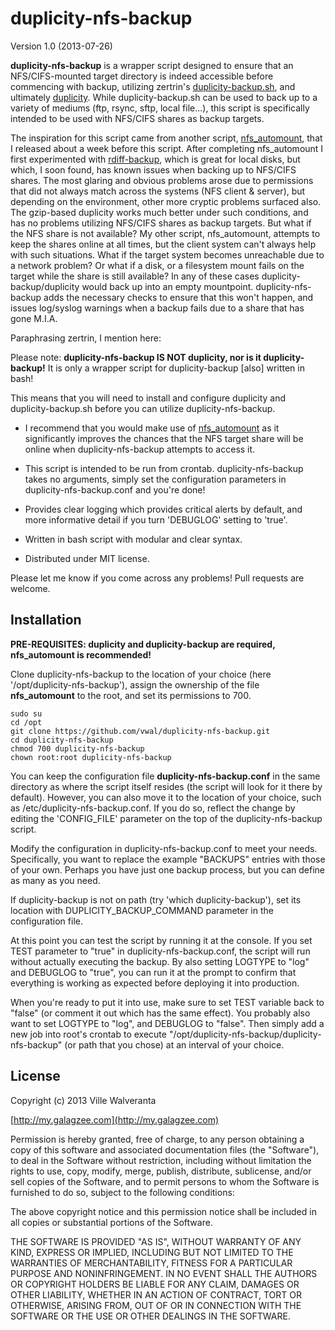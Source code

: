 duplicity-nfs-backup
====================

Version 1.0 (2013-07-26)


**duplicity-nfs-backup** is a wrapper script designed to ensure that an NFS/CIFS-mounted target directory is indeed accessible before commencing with backup, utilizing zertrin's [duplicity-backup.sh](http://zertrin.org/projects/duplicity-backup/), and ultimately [duplicity](http://duplicity.nongnu.org/).  While duplicity-backup.sh can be used to back up to a variety of mediums (ftp, rsync, sftp, local file...), this script is specifically intended to be used with NFS/CIFS shares as backup targets.

The inspiration for this script came from another script, [nfs_automount](http://my.galagzee.com/2013/07/13/nfs-automount-the-fourth-iteration/), that I released about a week before this script.  After completing nfs_automount I first experimented with [rdiff-backup](http://rdiff-backup.nongnu.org/), which is great for local disks, but which, I soon found, has known issues when backing up to NFS/CIFS shares. The most glaring and obvious problems arose due to permissions that did not always match across the systems (NFS client & server), but depending on the environment, other more cryptic problems surfaced also. The gzip-based duplicity works much better under such conditions, and has no problems utilizing NFS/CIFS shares as backup targets.  But what if the NFS share is not available?  My other script, nfs_automount, attempts to keep the shares online at all times, but the client system can't always help with such situations. What if the target system becomes unreachable due to a network problem? Or what if a disk, or a filesystem mount fails on the target while the share is still available? In any of these cases duplicity-backup/duplicity would back up into an empty mountpoint. duplicity-nfs-backup adds the necessary checks to ensure that this won't happen, and issues log/syslog warnings when a backup fails due to a share that has gone M.I.A.

Paraphrasing zertrin, I mention here:

Please note: **duplicity-nfs-backup IS NOT duplicity, nor is it duplicity-backup!** It is only a wrapper script for duplicity-backup [also] written in bash!

This means that you will need to install and configure duplicity and duplicity-backup.sh before you can utilize duplicity-nfs-backup.

* I recommend that you would make use of [nfs_automount](http://my.galagzee.com/2013/07/13/nfs-automount-the-fourth-iteration/) as it significantly improves the chances that the NFS target share will be online when duplicity-nfs-backup attempts to access it.

* This script is intended to be run from crontab.  duplicity-nfs-backup takes no arguments, simply set the configuration parameters in duplicity-nfs-backup.conf and you're done!

* Provides clear logging which provides critical alerts by default, and more informative detail if you turn 'DEBUGLOG' setting to 'true'.

* Written in bash script with modular and clear syntax.  

* Distributed under MIT license.


Please let me know if you come across any problems! Pull requests are welcome.


Installation
------------

**PRE-REQUISITES: duplicity and duplicity-backup are required, nfs_automount is recommended!**

Clone duplicity-nfs-backup to the location of your choice (here '/opt/duplicity-nfs-backup'), assign the ownership of the file **nfs_automount** to the root, and set its permissions to 700.

    sudo su
    cd /opt
    git clone https://github.com/vwal/duplicity-nfs-backup.git
    cd duplicity-nfs-backup
    chmod 700 duplicity-nfs-backup
    chown root:root duplicity-nfs-backup

You can keep the configuration file **duplicity-nfs-backup.conf** in the same directory as where the script itself resides (the script will look for it there by default). However, you can also move it to the location of your choice, such as /etc/duplicity-nfs-backup.conf.  If you do so, reflect the change by editing the 'CONFIG_FILE' parameter on the top of the duplicity-nfs-backup script. 

Modify the configuration in duplicity-nfs-backup.conf to meet your needs.  Specifically, you want to replace the example "BACKUPS" entries with those of your own.  Perhaps you have just one backup process, but you can define as many as you need.

If duplicity-backup is not on path (try 'which duplicity-backup'), set its location with DUPLICITY_BACKUP_COMMAND parameter in the configuration file.

At this point you can test the script by running it at the console.  If you set TEST parameter to "true" in duplicity-nfs-backup.conf, the script will run without actually executing the backup.  By also setting LOGTYPE to "log" and DEBUGLOG to "true", you can run it at the prompt to confirm that everything is working as expected before deploying it into production.

When you're ready to put it into use, make sure to set TEST variable back to "false" (or comment it out which has the same effect).  You probably also want to set LOGTYPE to "log", and DEBUGLOG to "false". Then simply add a new job into root's crontab to execute "/opt/duplicity-nfs-backup/duplicity-nfs-backup" (or path that you chose) at an interval of your choice.


License
-------

Copyright (c) 2013 Ville Walveranta

[http://my.galagzee.com](http://my.galagzee.com)

Permission is hereby granted, free of charge, to any person obtaining a copy of this software and associated documentation files (the "Software"), to deal in the Software without restriction, including without limitation the rights to use, copy, modify, merge, publish, distribute, sublicense, and/or sell copies of the Software, and to permit persons to whom the Software is furnished to do so, subject to the following conditions: 

The above copyright notice and this permission notice shall be included in all copies or substantial portions of the Software.

THE SOFTWARE IS PROVIDED "AS IS", WITHOUT WARRANTY OF ANY KIND, EXPRESS OR IMPLIED, INCLUDING BUT NOT LIMITED TO THE WARRANTIES OF MERCHANTABILITY, FITNESS FOR A PARTICULAR PURPOSE AND NONINFRINGEMENT. IN NO EVENT SHALL THE AUTHORS OR COPYRIGHT HOLDERS BE LIABLE FOR ANY CLAIM, DAMAGES OR OTHER LIABILITY, WHETHER IN AN ACTION OF CONTRACT, TORT OR OTHERWISE, ARISING FROM, OUT OF OR IN CONNECTION WITH THE SOFTWARE OR THE USE OR OTHER DEALINGS IN THE SOFTWARE.
